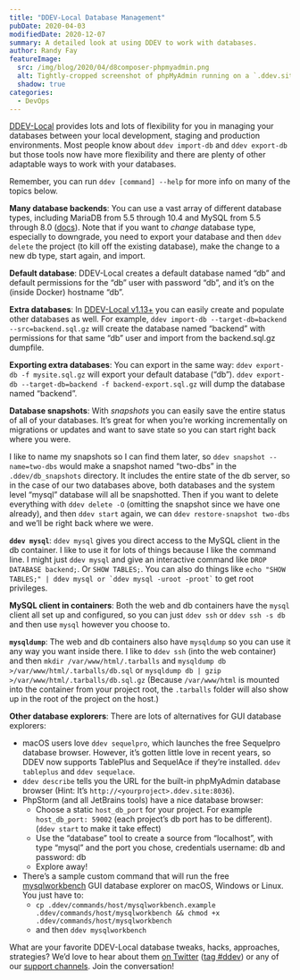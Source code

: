 ```yaml
---
title: "DDEV-Local Database Management"
pubDate: 2020-04-03
modifiedDate: 2020-12-07
summary: A detailed look at using DDEV to work with databases.
author: Randy Fay
featureImage:
  src: /img/blog/2020/04/d8composer-phpmyadmin.png
  alt: Tightly-cropped screenshot of phpMyAdmin running on a `.ddev.site` domain in a browser window
  shadow: true
categories:
  - DevOps
---
```


[DDEV-Local](http://github.com/drud/ddev) provides lots and lots of flexibility for you in managing your databases between your local development, staging and production environments. Most people know about `ddev import-db` and `ddev export-db` but those tools now have more flexibility and there are plenty of other adaptable ways to work with your databases.

Remember, you can run `ddev [command] --help` for more info on many of the topics below.

**Many database backends**: You can use a vast array of different database types, including MariaDB from 5.5 through 10.4 and MySQL from 5.5 through 8.0 ([docs](https://ddev.readthedocs.io/en/stable/users/extend/database%5Ftypes/#database-server-types)). Note that if you want to _change_ database type, especially to downgrade, you need to export your database and then `ddev delete` the project (to kill off the existing database), make the change to a new db type, start again, and import.

**Default database**: DDEV-Local creates a default database named “db” and default permissions for the “db” user with password “db”, and it’s on the (inside Docker) hostname “db”.

**Extra databases**: In [DDEV-Local v1.13+](https://github.com/drud/ddev/releases) you can easily create and populate other databases as well. For example, `ddev import-db --target-db=backend --src=backend.sql.gz` will create the database named “backend” with permissions for that same “db” user and import from the backend.sql.gz dumpfile.

**Exporting extra databases**: You can export in the same way: `ddev export-db -f mysite.sql.gz` will export your default database (“db”). `ddev export-db --target-db=backend -f backend-export.sql.gz` will dump the database named “backend”.

**Database snapshots**: With _snapshots_ you can easily save the entire status of all of your databases. It’s great for when you’re working incrementally on migrations or updates and want to save state so you can start right back where you were.

I like to name my snapshots so I can find them later, so `ddev snapshot --name=two-dbs` would make a snapshot named “two-dbs” in the `.ddev/db_snapshots` directory. It includes the entire state of the db server, so in the case of our two databases above, both databases and the system level “mysql” database will all be snapshotted. Then if you want to delete everything with `ddev delete -O` (omitting the snapshot since we have one already), and then `ddev start` again, we can `ddev restore-snapshot two-dbs` and we’ll be right back where we were.

**`ddev mysql`**: `ddev mysql` gives you direct access to the MySQL client in the db container. I like to use it for lots of things because I like the command line. I might just `ddev mysql` and give an interactive command like `DROP DATABASE backend;`. Or `SHOW TABLES;`. You can also do things like `` echo "SHOW TABLES;" | ddev mysql or `ddev mysql -uroot -proot` `` to get root privileges.

**MySQL client in containers**: Both the web and db containers have the `mysql` client all set up and configured, so you can just `ddev ssh` or `ddev ssh -s db` and then use `mysql` however you choose to.

**`mysqldump`**: The web and db containers also have `mysqldump` so you can use it any way you want inside there. I like to `ddev ssh` (into the web container) and then `mkdir /var/www/html/.tarballs` and `mysqldump db >/var/www/html/.tarballs/db.sql` or `mysqldump db | gzip >/var/www/html/.tarballs/db.sql.gz` (Because `/var/www/html` is mounted into the container from your project root, the `.tarballs` folder will also show up in the root of the project on the host.)

**Other database explorers**: There are lots of alternatives for GUI database explorers:

- macOS users love `ddev sequelpro`, which launches the free Sequelpro database browser. However, it’s gotten little love in recent years, so DDEV now supports TablePlus and SequelAce if they’re installed. `ddev tableplus` and `ddev sequelace`.
- `ddev describe` tells you the URL for the built-in phpMyAdmin database browser (Hint: It’s `http://<yourproject>.ddev.site:8036`).
- PhpStorm (and all JetBrains tools) have a nice database browser:
  - Choose a static `host_db_port` for your project. For example `host_db_port: 59002` (each project’s db port has to be different). (`ddev start` to make it take effect)
  - Use the “database” tool to create a source from “localhost”, with type “mysql” and the port you chose, credentials username: db and password: db
  - Explore away!
- There’s a sample custom command that will run the free [mysqlworkbench](https://dev.mysql.com/downloads/workbench/) GUI database explorer on macOS, Windows or Linux. You just have to:
  - `cp .ddev/commands/host/mysqlworkbench.example .ddev/commands/host/mysqlworkbench && chmod +x .ddev/commands/host/mysqlworkbench`
  - and then `ddev mysqlworkbench`

What are your favorite DDEV-Local database tweaks, hacks, approaches, strategies? We’d love to hear about them [on Twitter](https://twitter.com/drud) ([tag #ddev](https://twitter.com/hashtag/ddev?src=hashtag%5Fclick)) or any of our [support channels](https://ddev.readthedocs.io/en/stable/#support). Join the conversation!
